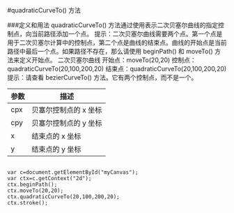 #quadraticCurveTo() 方法

###定义和用法
quadraticCurveTo() 方法通过使用表示二次贝塞尔曲线的指定控制点，向当前路径添加一个点。
提示：二次贝塞尔曲线需要两个点。第一个点是用于二次贝塞尔计算中的控制点，第二个点是曲线的结束点。曲线的开始点是当前路径中最后一个点。如果路径不存在，那么请使用 beginPath() 和 moveTo() 方法来定义开始点。
二次贝塞尔曲线
开始点：moveTo(20,20)
控制点：quadraticCurveTo(20,100,200,20)
结束点：quadraticCurveTo(20,100,200,20)
提示：请查看 bezierCurveTo() 方法。它有两个控制点，而不是一个。



|参数  |描述
|-----|----|
|cpx |贝塞尔控制点的 x 坐标
|cpy |贝塞尔控制点的 y 坐标
|x   |结束点的 x 坐标
|y   |结束点的 y 坐标


```

var c=document.getElementById("myCanvas");
var ctx=c.getContext("2d");
ctx.beginPath();
ctx.moveTo(20,20);
ctx.quadraticCurveTo(20,100,200,20);
ctx.stroke();


```